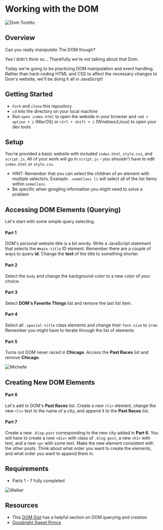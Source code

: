 # Working with the DOM

![Dom Toretto](https://external-content.duckduckgo.com/iu/?u=https%3A%2F%2Fmedia.giphy.com%2Fmedia%2FfRQUcrKIRUqeA%2Fgiphy.gif&f=1&nofb=1)

## Overview
Can you really _manipulate_ The DOM though?

Yea I didn't think so... Thankfully we're not talking about _that_ Dom.

Today we're going to be practicing DOM manipulation and event handling. Rather than hard-coding HTML and CSS to affect the necessary changes to Dom's website, we'll be doing it all in JavaScript!

## Getting Started
- `Fork` and `clone` this repository
- `cd` into the directory on your local machine
- Run `open index.html` to open the website in your browser and `cmd + option + i` (MacOS) or `ctrl + shift + i` (Windows/Linux) to open your dev tools

## Setup

You're provided a basic website with included `index.html`, `style.css`, and `script.js`. All of your work will go in `script.js` - you shouldn't have to edit `index.html` or `style.css`. 

- HINT: Remember that you can select the children of an element with multiple selectors. Example: `.someClass li` will select all of the list items within `someClass`
- Be specific when googling information you might need to solve a problem

## Accessing DOM Elements (Querying)

Let's start with some simple query selecting.

#### Part 1

DOM's personal website title is a bit wordy. Write a JavaScript statement that selects the `#main-title` ID element. Remember there are a couple of ways to query **id**. Change the **text** of the title to something shorter.

#### Part 2

Select the `body` and change the background-color to a new color of your choice.

#### Part 3

Select **DOM's Favorite Things** list and remove the last list item.

#### Part 4

Select all `.special-title` class elements and change their `font-size` to `2rem`. Remember you might have to iterate through the list of elements

#### Part 5

Turns out DOM never raced in **Chicago**. Access the **Past Races** list and remove **Chicago**.

![Michelle](https://external-content.duckduckgo.com/iu/?u=http%3A%2F%2Fmtv.mtvnimages.com%2Furi%2Fmgid%3Afile%3Ahttp%3Ashared%3Amtv.com%2Fnews%2Fwp-content%2Fuploads%2F2015%2F01%2Ftumblr_mii9ovR0MY1s28t2ko1_500-1421264888.gif&f=1&nofb=1)

## Creating New DOM Elements

#### Part 6

Let's add to DOM's **Past Races** list. Create a new `<li>` element, change the new `<li>` text to the name of a city, and append it to the **Past Races** list.

#### Part 7

Create a new `.blog-post` corresponding to the new city added in **Part 6**. You will have to create a new `<div>` with class of `.blog-post`, a new `<h1>` with text, and a new `<p>` with some text. Make the new element consistent with the other posts. Think about what order you want to create the elements, and what order you want to append them in.

## Requirements
- Parts 1 - 7 fully completed

![Walker](https://external-content.duckduckgo.com/iu/?u=https%3A%2F%2Fmedia.giphy.com%2Fmedia%2FWPvCzLY9u96wM%2Fgiphy.gif&f=1&nofb=1)

## Resources
- This [DOM Gist](https://gist.github.com/thegitfather/9c9f1a927cd57df14a59c268f118ce86) has a helpful section on DOM querying and creation
- [Goodnight Sweet Prince](https://www.youtube.com/watch?v=5KnFcsSIzbg&ab_channel=Movieclips)
